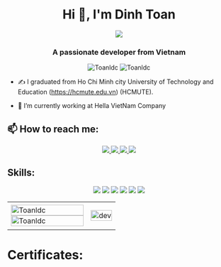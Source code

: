 <h1 align="center">Hi 👋, I'm Dinh Toan</h1>
<p align="center"><img src="https://img.icons8.com/color/48/000000/vietnam-circular.png"/></p>
<h3 align="center">A passionate developer from Vietnam </h3>
<p align="center"> <img src="https://komarev.com/ghpvc/?username=Toanldc" alt="Toanldc" /> <img src="https://badges.pufler.dev/repos/DinhToan" alt="Toanldc" /> </p>

- ✍ I graduated from Ho Chi Minh city University of Technology and Education (https://hcmute.edu.vn) (HCMUTE).

- 🌱 I’m currently working at Hella VietNam Company


## 📫 How to reach me:
<p align="center">
  <a href="https://www.facebook.com/profile.php?id=100007331414875" alt="Facebook">
    <img src="https://img.icons8.com/fluent/48/000000/facebook-new.png" target="_blank" />
  </a> 
  <a href="https://github.com/Toanldc" alt="Github">
    <img src="https://img.icons8.com/fluent/48/000000/github.png"/>
  </a> 
  <a href="https://www.linkedin.com/in/to%C3%A0n-l%C3%AA-%C4%91%C3%ACnh-66a9b4245/" alt="LinkedIn">
    <img src="https://img.icons8.com/fluency/48/linkedin.png"/>
  </a>
  <a href="mailto:ledinhtoan.8124@gmail.com" alt="Email">
    <img src="https://img.icons8.com/fluent/48/000000/mailing.png"/>
  </a>
</p>

## Skills:
<p align="center">
  <img src="https://img.icons8.com/fluency/48/c-programming.png"/>
  <img src="https://img.icons8.com/fluency/48/c-plus-plus-logo.png"/>
  <img src="https://img.icons8.com/fluent/48/000000/python.png"/>
  <img src="https://img.icons8.com/color/48/000000/git.png"/>
  <img src="https://img.icons8.com/color/48/000000/github-2.png"/>
  <img src="https://img.icons8.com/color/48/000000/visual-studio-code-2019.png"/>
</p>

<table style="width:100%;">
  <tr>
    <td>
      <img src="https://github-readme-stats.vercel.app/api/top-langs/?username=Toanldc&bg_color=FFFFFF00&text_color=179fa3&layout=compact&hide=CSS&langs_count=10&custom_title=Top%20ngôn%20ngữ%20được%20dùng" alt="Toanldc" width="100%"/>
      <img src="https://github-readme-stats.vercel.app/api?username=Toanldc&bg_color=FFFFFF00&text_color=179fa3&show_icons=true&count_private=true&include_all_commits=true&custom_title=Hoạt%20động%20trên%20Github" alt="Toanldc" width="100%"/>
    </td>
    <td>
      <p align="center"> 
        <img src="https://cdn.dribbble.com/users/1059583/screenshots/4171367/coding-freak.gif" alt="dev" width="100%"/>
      </p>
    </td>
  </tr>
</table>

# Certificates:

